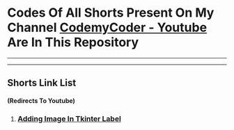 <h1>Codes Of All Shorts Present On My Channel <a href="https://youtube.com/@codemycoder/shorts">CodemyCoder - Youtube</a> Are In This Repository</h1>
<hr>
<hr>
<h2>Shorts Link List <h4>(Redirects To Youtube)</h4></h2>
<ol>
    <li>
        <h3>
            <a href="https://youtube.com/@codemycoder/shorts">
                Adding Image In Tkinter Label
            </a>
        </h3>
    </li>
</ol>